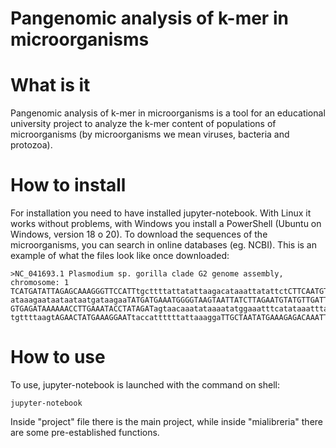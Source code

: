 # Pangenomic analysis of k-mer in microorganisms

# What is it
Pangenomic analysis of k-mer in microorganisms is a tool for an educational university project 
to analyze the k-mer content of populations of microorganisms (by microorganisms we mean viruses, 
bacteria and protozoa).

# How to install
For installation you need to have installed jupyter-notebook. With Linux it works without problems,
with Windows you install a PowerShell (Ubuntu on Windows, version 18
o 20). 
To download the sequences of the microorganisms, you can search in online databases (eg.
NCBI). This is an example of what the files look like once downloaded:

```
>NC_041693.1 Plasmodium sp. gorilla clade G2 genome assembly, chromosome: 1
TCATGATATTAGAGCAAAGGGTTCCATTtgcttttattatattaagacataaattatattctCTTCAATGTATATTagat
ataaagaataataataatgataagaaTATGATGAAATGGGGTAAGTAATTATCTTAGAATGTATGTTGATTATATTATGG
GTGAGATAAAAAACCTTGAAATACCTATAGATagtaacaaatataaaatatggaaatttcatataaatttaaaattattt
tgttttaagtAGAACTATGAAAGGAATtaccattttttattaaaggaTTGCTAATATGAAAGAGACAAATTGAAGAAATA
```

# How to use
To use, jupyter-notebook is launched with the command on shell:

```jupyter-notebook```

Inside "project" file there is the main project, while inside "mialibreria" there are some pre-established functions.

